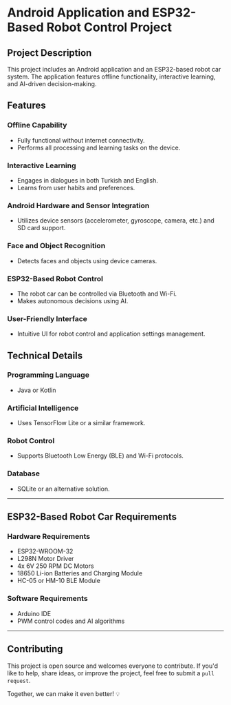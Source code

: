 # Android Application and ESP32-Based Robot Control Project

## Project Description
This project includes an Android application and an ESP32-based robot car system. The application features offline functionality, interactive learning, and AI-driven decision-making.

## Features

### Offline Capability
- Fully functional without internet connectivity.
- Performs all processing and learning tasks on the device.

### Interactive Learning
- Engages in dialogues in both Turkish and English.
- Learns from user habits and preferences.

### Android Hardware and Sensor Integration
- Utilizes device sensors (accelerometer, gyroscope, camera, etc.) and SD card support.

### Face and Object Recognition
- Detects faces and objects using device cameras.

### ESP32-Based Robot Control
- The robot car can be controlled via Bluetooth and Wi-Fi.
- Makes autonomous decisions using AI.

### User-Friendly Interface
- Intuitive UI for robot control and application settings management.

## Technical Details

### Programming Language
- Java or Kotlin

### Artificial Intelligence
- Uses TensorFlow Lite or a similar framework.

### Robot Control
- Supports Bluetooth Low Energy (BLE) and Wi-Fi protocols.

### Database
- SQLite or an alternative solution.

---

## ESP32-Based Robot Car Requirements

### Hardware Requirements
- ESP32-WROOM-32
- L298N Motor Driver
- 4x 6V 250 RPM DC Motors
- 18650 Li-ion Batteries and Charging Module
- HC-05 or HM-10 BLE Module

### Software Requirements
- Arduino IDE
- PWM control codes and AI algorithms

---

## Contributing
This project is open source and welcomes everyone to contribute. If you'd like to help, share ideas, or improve the project, feel free to submit a `pull request`.

Together, we can make it even better! 💡
